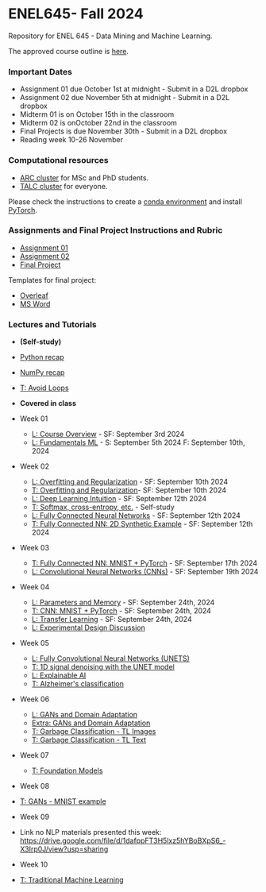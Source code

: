 # ENEL645- Fall 2024
Repository for ENEL 645 - Data Mining and Machine Learning.

The approved course outline is [here](./Slides/ENEL645-Fall2024-course-outline.pdf).

### Important Dates
- Assignment 01 due October 1st at midnight - Submit in a D2L dropbox
- Assignment 02 due November 5th at midnight - Submit in a D2L dropbox
- Midterm 01 is on October 15th in the classroom
- Midterm 02 is onOctober 22nd in the classroom
- Final Projects is due November 30th - Submit in a D2L dropbox
- Reading week 10-26 November 

### Computational resources
- [ARC cluster](https://rcs.ucalgary.ca/ARC_Cluster_Guide) for MSc and PhD students.
- [TALC cluster](https://rcs.ucalgary.ca/index.php/TALC_Cluster#Time_limits) for everyone.

Please check the instructions to create a [conda environment](https://rcs.ucalgary.ca/Conda_on_ARC#Installing_Conda) and install [PyTorch](https://rcs.ucalgary.ca/PyTorch_on_ARC).

### Assignments and Final Project Instructions and Rubric
- [Assignment 01](./Rubrics/Garbage-classification-proposal-assignment.pdf)
- [Assignment 02](./Rubrics/Garbage-classification-programming.pdf)
- [Final  Project](./Rubrics/Final-project-description-rubric-ENEL645.pdf) 

Templates for final project:
- [Overleaf](https://www.overleaf.com/2787846576rwxjwjnhywpf)
- [MS Word](./Slides/final-project-template.docx)

### Lectures and Tutorials 

- **(Self-study)**    
- [Python recap](./Tutorials/python.ipynb)
- [NumPy recap](./Tutorials/numpy.ipynb)
- [T: Avoid Loops](./Tutorials/python_sumpy_programming_style.ipynb)

- **Covered in class**    

- Week 01
    - [L: Course Overview](./Slides/lecture01_course_overview(ENEL645).pdf) - SF: September 3rd 2024
    - [L: Fundamentals ML](./Slides/lecture02_fundamentals_ml.pdf) - S: September 5th 2024 F: September 10th, 2024 
- Week 02
    - [L: Overfitting and Regularization](./Slides/lecture03_overfitting_regularization.pdf) - SF: September 10th 2024 
    - [T: Overfitting and Regularization](./Tutorials/overfitting_regularization.ipynb)- SF: September 10th 2024
    - [L: Deep Learning Intuition](./Slides/lecture04_deep_learning_intuition.pdf) - SF: September 12th 2024
    - [T: Softmax, cross-entropy, etc.](./Tutorials/softmax_one_hot_encoding_loss_functions.ipynb) - Self-study
    - [L: Fully Connected Neural Networks](./Slides/lecture05_fully_connected_neural_networks_ND.pdf) - SF: September 12th 2024
    - [T: Fully Connected NN: 2D Synthetic Example](./Tutorials/fully_connected_neural_network_2D_synthetic_example.ipynb) - SF: September 12th 2024
- Week 03
    - [T: Fully Connected NN: MNIST + PyTorch](./Tutorials/fully_connected_NN_mnist_pytorch.ipynb) - SF: September 17th 2024
    - [L: Convolutional Neural Networks (CNNs)](./Slides/convolutional_neural_networks.pdf) - SF: September 19th 2024
 
- Week 04
    - [L: Parameters and Memory](./Slides/parameters_and_memory.pdf) - SF: September 24th, 2024
    - [T: CNN: MNIST + PyTorch](./Tutorials/CNN_mnist_pytorch.ipynb) - SF: September 24th, 2024
    - [L: Transfer Learning](./Slides/transfer_learning.pdf) - SF: September 24th, 2024
    - [L: Experimental Design Discussion](./Slides/experimental_design_garbage_example.pdf)


- Week 05
    - [L: Fully Convolutional Neural Networks (UNETS)](./Slides/unets.pdf)
    - [T: 1D signal denoising with the UNET model](./Tutorials/denoising_1d_signals.ipynb)
    - [L: Explainable AI](./Slides/explainable_AI.pdf)
    - [T: Alzheimer's classification](./Tutorials/alzheimer_classificiation.ipynb)
    
- Week 06
    - [L: GANs and Domain Adaptation](./Slides/GANs_domain_adaptation.pdf)
    - [Extra: GANs and Domain Adaptation](./Slides/GANs_DA.pdf)
    - [T: Garbage Classification - TL Images](./Tutorials/garbage_classifier_images.ipynb)
    - [T: Garbage Classification - TL Text](./Tutorials/garbage_classification_text.ipynb)
    
- Week 07
    - [T: Foundation Models](./Tutorials/ClassAnnotatingData.ipynb)

- Week 08
- [T: GANs - MNIST example](./Tutorials/GAN_mnist.ipynb)


- Week 09
- Link no NLP materials presented this week: https://drive.google.com/file/d/1dafppFT3H5lxz5hYBoBXpS6_-X3Irp0J/view?usp=sharing

- Week 10

- [T: Traditional Machine Learning](./Tutorials/tutorial_traditional_ML.ipynb)

